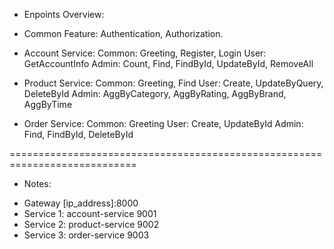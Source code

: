 - Enpoints Overview:

+ Common Feature: Authentication, Authorization. 

+ Account Service:
Common: Greeting, Register, Login
User: GetAccountInfo
Admin: Count, Find, FindById, UpdateById, RemoveAll

+ Product Service:
Common: Greeting, Find
User: Create, UpdateByQuery, DeleteById
Admin: AggByCategory, AggByRating, AggByBrand, AggByTime

+ Order Service:
Common: Greeting
User: Create, UpdateById
Admin: Find, FindById, DeleteById

============================================================================

- Notes:
+ Gateway [ip_address]:8000
+ Service 1: account-service 9001
+ Service 2: product-service 9002
+ Service 3: order-service 9003